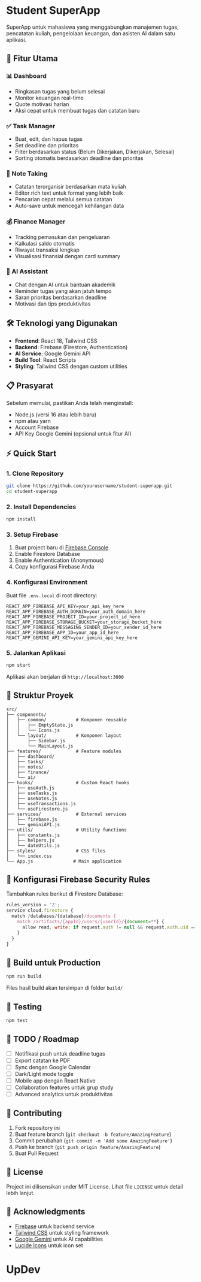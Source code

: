 # Student SuperApp

SuperApp untuk mahasiswa yang menggabungkan manajemen tugas, pencatatan kuliah, pengelolaan keuangan, dan asisten AI dalam satu aplikasi.

## 🚀 Fitur Utama

### 📊 Dashboard
- Ringkasan tugas yang belum selesai
- Monitor keuangan real-time
- Quote motivasi harian
- Aksi cepat untuk membuat tugas dan catatan baru

### ✅ Task Manager
- Buat, edit, dan hapus tugas
- Set deadline dan prioritas
- Filter berdasarkan status (Belum Dikerjakan, Dikerjakan, Selesai)
- Sorting otomatis berdasarkan deadline dan prioritas

### 📝 Note Taking
- Catatan terorganisir berdasarkan mata kuliah
- Editor rich text untuk format yang lebih baik
- Pencarian cepat melalui semua catatan
- Auto-save untuk mencegah kehilangan data

### 💰 Finance Manager
- Tracking pemasukan dan pengeluaran
- Kalkulasi saldo otomatis
- Riwayat transaksi lengkap
- Visualisasi finansial dengan card summary

### 🤖 AI Assistant
- Chat dengan AI untuk bantuan akademik
- Reminder tugas yang akan jatuh tempo
- Saran prioritas berdasarkan deadline
- Motivasi dan tips produktivitas

## 🛠️ Teknologi yang Digunakan

- **Frontend**: React 18, Tailwind CSS
- **Backend**: Firebase (Firestore, Authentication)
- **AI Service**: Google Gemini API
- **Build Tool**: React Scripts
- **Styling**: Tailwind CSS dengan custom utilities

## 📋 Prasyarat

Sebelum memulai, pastikan Anda telah menginstall:
- Node.js (versi 16 atau lebih baru)
- npm atau yarn
- Account Firebase
- API Key Google Gemini (opsional untuk fitur AI)

## ⚡ Quick Start

### 1. Clone Repository
```bash
git clone https://github.com/yourusername/student-superapp.git
cd student-superapp
```

### 2. Install Dependencies
```bash
npm install
```

### 3. Setup Firebase
1. Buat project baru di [Firebase Console](https://console.firebase.google.com/)
2. Enable Firestore Database
3. Enable Authentication (Anonymous)
4. Copy konfigurasi Firebase Anda

### 4. Konfigurasi Environment
Buat file `.env.local` di root directory:
```env
REACT_APP_FIREBASE_API_KEY=your_api_key_here
REACT_APP_FIREBASE_AUTH_DOMAIN=your_auth_domain_here
REACT_APP_FIREBASE_PROJECT_ID=your_project_id_here
REACT_APP_FIREBASE_STORAGE_BUCKET=your_storage_bucket_here
REACT_APP_FIREBASE_MESSAGING_SENDER_ID=your_sender_id_here
REACT_APP_FIREBASE_APP_ID=your_app_id_here
REACT_APP_GEMINI_API_KEY=your_gemini_api_key_here
```

### 5. Jalankan Aplikasi
```bash
npm start
```

Aplikasi akan berjalan di `http://localhost:3000`

## 📁 Struktur Proyek

```
src/
├── components/
│   ├── common/           # Komponen reusable
│   │   ├── EmptyState.js
│   │   └── Icons.js
│   └── layout/           # Komponen layout
│       ├── Sidebar.js
│       └── MainLayout.js
├── features/             # Feature modules
│   ├── dashboard/
│   ├── tasks/
│   ├── notes/
│   ├── finance/
│   └── ai/
├── hooks/                # Custom React hooks
│   ├── useAuth.js
│   ├── useTasks.js
│   ├── useNotes.js
│   ├── useTransactions.js
│   └── useFirestore.js
├── services/             # External services
│   ├── firebase.js
│   └── geminiAPI.js
├── utils/                # Utility functions
│   ├── constants.js
│   ├── helpers.js
│   └── dateUtils.js
├── styles/               # CSS files
│   └── index.css
└── App.js               # Main application
```

## 🔧 Konfigurasi Firebase Security Rules

Tambahkan rules berikut di Firestore Database:

```javascript
rules_version = '2';
service cloud.firestore {
  match /databases/{database}/documents {
    match /artifacts/{appId}/users/{userId}/{document=**} {
      allow read, write: if request.auth != null && request.auth.uid == userId;
    }
  }
}
```

## 🚀 Build untuk Production

```bash
npm run build
```

Files hasil build akan tersimpan di folder `build/`

## 🧪 Testing

```bash
npm test
```

## 📝 TODO / Roadmap

- [ ] Notifikasi push untuk deadline tugas
- [ ] Export catatan ke PDF
- [ ] Sync dengan Google Calendar
- [ ] Dark/Light mode toggle
- [ ] Mobile app dengan React Native
- [ ] Collaboration features untuk grup study
- [ ] Advanced analytics untuk produktivitas

## 🤝 Contributing

1. Fork repository ini
2. Buat feature branch (`git checkout -b feature/AmazingFeature`)
3. Commit perubahan (`git commit -m 'Add some AmazingFeature'`)
4. Push ke branch (`git push origin feature/AmazingFeature`)
5. Buat Pull Request

## 📄 License

Project ini dilisensikan under MIT License. Lihat file `LICENSE` untuk detail lebih lanjut.

## 🙏 Acknowledgments

- [Firebase](https://firebase.google.com/) untuk backend service
- [Tailwind CSS](https://tailwindcss.com/) untuk styling framework
- [Google Gemini](https://ai.google.dev/) untuk AI capabilities
- [Lucide Icons](https://lucide.dev/) untuk icon set

# UpDev
